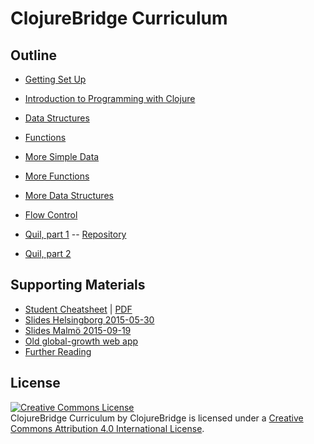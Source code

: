 ClojureBridge Curriculum
========================

Outline
-------
* [Getting Set Up](outline/setup.md)
* [Introduction to Programming with Clojure](outline/intro.md)
* [Data Structures](outline/data_structures.md)
* [Functions](outline/functions.md)
* [More Simple Data](outline/simple_data2.md)
* [More Functions](outline/functions2.md)
* [More Data Structures](outline/data_structures2.md)
* [Flow Control](outline/flow_control.md)

* [Quil, part 1](https://github.com/clojurebridge-oresund/drawing/blob/master/curriculum/first-program.md)  -- [Repository](https://github.com/clojurebridge-oresund/drawing)
* [Quil, part 2](https://github.com/clojurebridge-oresund/drawing/blob/master/curriculum/create-something.md)




Supporting Materials
--------------------
* [Student Cheatsheet](outline/cheatsheet.md) | [PDF](ClojureBridgeCheatsheet-v1.pdf)
* [Slides Helsingborg 2015-05-30](http://clojurebridge-oresund.github.io/curriculum/2015-05-30)
* [Slides Malmö 2015-09-19](http://clojurebridge-oresund.github.io/curriculum/2015-09-19)
* [Old global-growth web app](https://github.com/ClojureBridge/global-growth/blob/master/README.md)
* [Further Reading](background-reading.md)

License
-------
<a rel="license" href="http://creativecommons.org/licenses/by/4.0/deed.en_US"><img alt="Creative Commons License" style="border-width:0" src="http://i.creativecommons.org/l/by/4.0/88x31.png" /></a><br /><span xmlns:dct="http://purl.org/dc/terms/" href="http://purl.org/dc/dcmitype/Text" property="dct:title" rel="dct:type">ClojureBridge Curriculum</span> by <span xmlns:cc="http://creativecommons.org/ns#" property="cc:attributionName">ClojureBridge</span> is licensed under a <a rel="license" href="http://creativecommons.org/licenses/by/4.0/deed.en_US">Creative Commons Attribution 4.0 International License</a>.
